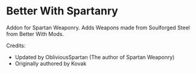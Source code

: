 # Better With Spartanry
Addon for Spartan Weaponry. Adds Weapons made from Soulforged Steel from Better With Mods.

Credits:
 - Updated by ObliviousSpartan (The author of Spartan Weaponry)
 - Originally authored by Kovak